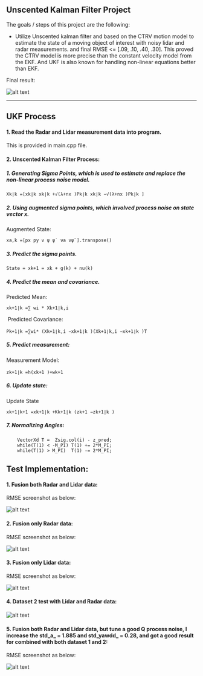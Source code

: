 ## **Unscented Kalman Filter Project**

The goals / steps of this project are the following:

* Utilize Unscented kalman filter and  based on the CTRV motion model to estimate the state of a moving object of interest with noisy lidar and radar measurements. and final RMSE <= [.09, .10, .40, .30]. This proved the CTRV model is more precise than the constant velocity model from the EKF. And UKF is also known for handling non-linear equations better than EKF.

[//]: # (Image References)
[image1]: ./outputs/1.png
[image2]: ./outputs/onlyradar.png
[image3]: ./outputs/onlylaser.png
[image4]: ./outputs/dataset2.png
[image5]: ./outputs/final.png

Final result:

![alt text][image5]

---

## UKF Process


#### 1. Read the Radar and Lidar measurement data into program.

This is provided in main.cpp file.

#### 2. Unscented Kalman Filter Process:

##### 1. Generating Sigma Points, which is used to estimate and replace the non-linear process noise model.

`X​k∣k​​ =[x​k∣k​​ x​k∣k​​ +√​(λ+n​x​​ )P​k∣k​​ x​k∣k​​ −√​(λ+n​x​ )P​k∣k​​ ]`

##### 2. Using augmented sigma points, which involved process noise on state vector x.

Augmented State:

`x​a,k​​ =​[​p​x ​p​y ​v ​ψ ​ψ​˙ ​ν​a ​ν​ψ​¨​].transpose()`

##### 3. Predict the sigma points.

`State = x​k+1​​ = x​k​​ + g(k) + nu(k)`

##### 4. Predict the mean and covariance.

Predicted Mean:

`x​k+1∣k​​ =∑​​ w​i​​ * X​k+1∣k,i`

​​
Predicted Covariance:

`P​k+1∣k​​ =∑​w​i​*​ (X​k+1∣k,i​​ −x​k+1∣k​​ )(X​k+1∣k,i​​ −x​k+1∣k​​ )​T`
​​

##### 5. Predict measurement:

Measurement Model:

`z​k+1∣k​​ =h(x​k+1​​ )+w​k+1`
​​
##### 6. Update state:

Update State

`x​k+1∣k+1​​ =x​k+1∣k​​ +K​k+1∣k​​ (z​k+1​​ −z​k+1∣k​​ )`

##### 7. Normalizing Angles:

```
	VectorXd T =  Zsig.col(i) - z_pred;
	while(T(1) < -M_PI) T(1) += 2*M_PI;
	while(T(1) > M_PI)  T(1) -= 2*M_PI;
```

## Test Implementation:


#### 1. Fusion both Radar and Lidar data:

RMSE screenshot as below:

![alt text][image1]

#### 2. Fusion only Radar data:

RMSE screenshot as below:

![alt text][image2]

#### 3. Fusion only Lidar data:

RMSE screenshot as below:

![alt text][image3]

#### 4. Dataset 2 test with Lidar and Radar data:

![alt text][image4]

####  5. Fusion both Radar and Lidar data, but tune a good Q process noise, I increase the std_a_ = 1.885 and std_yawdd_ = 0.28, and got a good result for combined with both dataset 1 and 2:

RMSE screenshot as below:

![alt text][image5]



